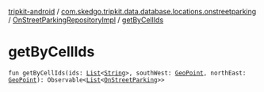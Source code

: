 [tripkit-android](../../index.md) / [com.skedgo.tripkit.data.database.locations.onstreetparking](../index.md) / [OnStreetParkingRepositoryImpl](index.md) / [getByCellIds](./get-by-cell-ids.md)

# getByCellIds

`fun getByCellIds(ids: `[`List`](https://kotlinlang.org/api/latest/jvm/stdlib/kotlin.collections/-list/index.html)`<`[`String`](https://kotlinlang.org/api/latest/jvm/stdlib/kotlin/-string/index.html)`>, southWest: `[`GeoPoint`](../../skedgo.tripkit.location/-geo-point/index.md)`, northEast: `[`GeoPoint`](../../skedgo.tripkit.location/-geo-point/index.md)`): Observable<`[`List`](https://kotlinlang.org/api/latest/jvm/stdlib/kotlin.collections/-list/index.html)`<`[`OnStreetParking`](../../skedgo.tripkit.parkingspots.models/-on-street-parking/index.md)`>>`